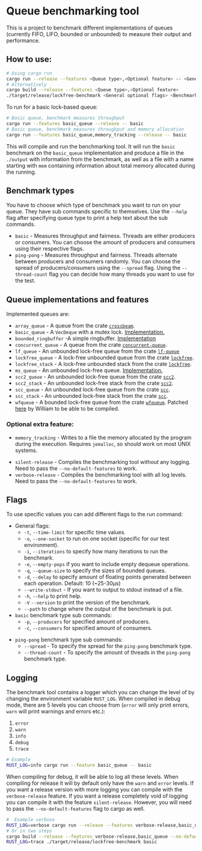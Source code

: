 # Queue benchmarking tool
This is a project to benchmark different implementations of queues (currently 
FIFO, LIFO, bounded or unbounded) to measure their output and performance.

## How to use:
```bash
# Using cargo run
cargo run --release --features <Queue type>,<Optional feature> -- <General optional flags> <Benchmark type> <Optional flags for benchmark type>
# Alternatively
cargo build --release --features <Queue type>,<Optional feature>
./target/release/lockfree-benchmark <General optional flags> <Benchmark type> <Optional flags for benchmark type>
```

To run for a basic lock-based queue:
```bash
# Basic queue, benchmark measures throughput
cargo run --features basic_queue --release -- basic
# Basic queue, benchmark measures throughput and memory allocation
cargo run --features basic_queue,memory_tracking --release -- basic
```
This will compile and run the benchmarking tool. It will run the `basic` benchmark on the `basic_queue` implementation and produce a file in the `./output` with information from the benchmark, as well as a file with a name starting with `mem` containing information about total memory allocated during the running.
## Benchmark types
You have to choose which type of benchmark you want to run on your queue. They have sub commands specific to themselves. Use the `--help` flag after specifying queue type to print a help text about the sub commands.
* `basic` - Measures throughput and fairness. Threads are either producers or consumers. You can choose the amount of producers and consumers using their respective flags.
* `ping-pong` - Measures throughput and fairness. Threads alternate between producers and consumers randomly. You can choose the spread of producers/consumers using the `--spread` flag. Using the `--thread-count` flag you can decide how many threads you want to use for the test.
## Queue implementations and features
Implemented queues are:
* `array_queue` - A queue from the crate [`crossbeam`](https://crates.io/crates/crossbeam).
* `basic_queue` - A `VecDeque` with a mutex lock.  [Implementation.](https://github.com/WilleBerg/lockfree-benchmark/blob/main/src/queues/basic_queue.rs) 
* `bounded_ringbuffer` -A simple ringbuffer. [Implementation](https://github.com/WilleBerg/lockfree-benchmark/blob/main/src/queues/bounded_ringbuffer.rs)
* `concurrent_queue` - A queue from the crate [`concurrent-queue`](https://crates.io/crates/concurrent-queue).
* `lf_queue` - An unbounded lock-free queue from the crate [`lf-queue`](https://crates.io/crates/lf-queue)
* `lockfree_queue` - A lock-free unbounded queue from the crate [`lockfree`](https://crates.io/crates/lockfree).
* `lockfree_stack` - A lock-free unbounded stack from the crate [`lockfree`](https://crates.io/crates/lockfree).
* `ms_queue` - An unbounded lock-free queue. [Implementation.](https://github.com/WilleBerg/lockfree-benchmark/blob/main/src/queues/ms_queue.rs)
* `scc2_queue` - An unbounded lock-free queue from the crate [`scc2`](https://crates.io/crates/scc2).
* `scc2_stack` - An unbounded lock-free stack from the crate [`scc2`](https://crates.io/crates/scc2).
* `scc_queue` - An unbounded lock-free queue from the crate [`scc`](https://crates.io/crates/scc).
* `scc_stack` - An unbounded lock-free stack from the crate [`scc`](https://crates.io/crates/scc).
* `wfqueue` - A bounded lock-free queue from the crate [`wfqueue`](https://crates.io/crates/wfqueue). Patched [here](https://github.com/WilleBerg/wfqueue) by William to be able to be compiled.
### Optional extra feature:
* `memory_tracking` - Writes to a file the memory allocated by the program
during the execution. Requires `jemalloc`, so should work on most UNIX systems.
- `silent-release` - Compiles the benchmarking tool without any logging. Need to pass the `--no-default-features`  to work.
- `verbose-release` - Compiles the benchmarking tool with all log levels. Need to pass the `--no-default-features`  to work.
## Flags
To use specific values you can add different flags to the run command:
* General flags:
    * `-t`, `--time-limit` for specific time values.
    * `-o`, `--one-socket` to run on one socket (specific for our test environment).
    * `-i`, `--iterations` to specify how many iterations to run the benchmark.
    * `-e`, `--empty-pops` if you want to include empty dequeue operations.
    * `-q`, `--queue-size` to specify the sizes of bounded queues.
    * `-d`, `--delay` to specify amount of floating points generated between each operation. Default: 10 (~25-30μs)
    * `--write-stdout` - If you want to output to stdout instead of a file.
    * `-h`, `--help` to print help.
    * `-V` `--version` to print the version of the benchmark.
    * `--path` to change where the output of the benchmark is put.
* `basic` benchmark type sub commands:
    * `-p`, `--producers` for specified amount of producers.
    * `-c`, `--consumers` for specified amount of consumers.
- `ping-pong` benchmark type sub commands:
    * `--spread` - To specify the spread for the `ping-pong` benchmark type.
    * `--thread-count` - To specify the amount of threads in the `ping-pong` benchmark type.
## Logging
The benchmark tool contains a logger which you can change the level of by changing the environment variable `RUST_LOG`. When compiled in debug mode, there are 5 levels you can choose from (`error` will only print errors, `warn` will print warnings and errors etc.):
1. `error`
2. `warn`
3. `info`
4. `debug`
5. `trace`
```bash
# Example
RUST_LOG=info cargo run --feature basic_queue -- basic
```
When compiling for debug, it will be able to log all these levels. When compiling for release it will by default only have the `warn` and `error` levels. If you want a release version with more logging you can compile with the `verbose-release` feature. If you want a release completely void of logging you can compile it with the feature `silent-release`. However, you will need to pass the `--no-default-features` flag to cargo as well.
```bash
#  Example verbose
RUST_LOG=verbose cargo run --release --features verbose-release,basic_queue --no-default-features -- basic
# Or in two steps
cargo build --release --features verbose-release,basic_queue --no-default-features
RUST_LOG=trace ./target/release/lockfree-benchmark basic
```
